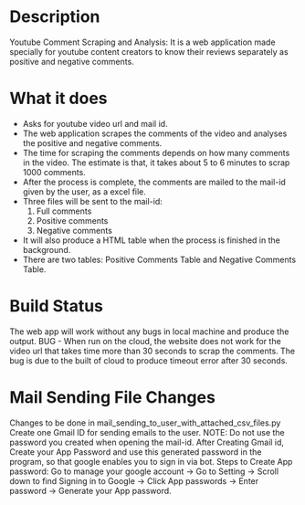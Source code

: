 # Description
Youtube Comment Scraping and Analysis: It is a web application made specially for youtube content creators to know their reviews separately as positive and negative comments.


# What it does
- Asks for youtube video url and mail id.
- The web application scrapes the comments of the video and analyses the positive and negative comments.
- The time for scraping the comments depends on how many comments in the video. The estimate is that, it takes about 5 to 6 minutes to scrap 1000 comments.
- After the process is complete, the comments are mailed to the mail-id given by the user, as a excel file.
- Three files will be sent to the mail-id:
   1. Full comments
   2. Positive comments
   3. Negative comments
- It will also produce a HTML table when the process is finished in the background.
- There are two tables: Positive Comments Table and Negative Comments Table.
# Build Status
The web app will work without any bugs in local machine and produce the output.
BUG - When run on the cloud, the website does not work for the video url that takes time more than 30 seconds to scrap the comments.
The bug is due to the built of cloud to produce timeout error after 30 seconds.

# Mail Sending File Changes
Changes to be done in mail_sending_to_user_with_attached_csv_files.py
Create one Gmail ID for sending emails to the user.
NOTE: Do not use the password you created when opening the mail-id.
After Creating Gmail id, Create your App Password and use this generated password in the program, so that google enables you to sign in via bot.
Steps to Create App password:
Go to manage your google account -> Go to Setting -> Scroll down to find Signing in to Google -> Click App passwords -> Enter password -> Generate your App password.
